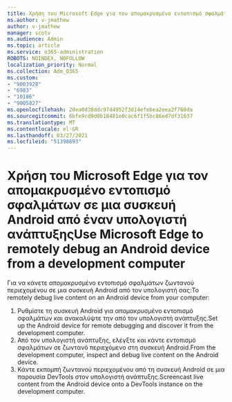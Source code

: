 ```yaml
---
title: Χρήση του Microsoft Edge για τον απομακρυσμένο εντοπισμό σφαλμάτων σε μια συσκευή Android από έναν υπολογιστή ανάπτυξης
ms.author: v-jmathew
author: v-jmathew
manager: scotv
ms.audience: Admin
ms.topic: article
ms.service: o365-administration
ROBOTS: NOINDEX, NOFOLLOW
localization_priority: Normal
ms.collection: Adm_O365
ms.custom:
- "9003928"
- "6983"
- "10186"
- "9005827"
ms.openlocfilehash: 2dea0d38ddc97d4952f3d14efebea2eea2f760da
ms.sourcegitcommit: 6bfe9cd9d0b18481e0cac6f1f5bc86ed7df31037
ms.translationtype: MT
ms.contentlocale: el-GR
ms.lasthandoff: 03/27/2021
ms.locfileid: "51398693"
---
```

# <a name="use-microsoft-edge-to-remotely-debug-an-android-device-from-a-development-computer"></a><span data-ttu-id="936ca-102">Χρήση του Microsoft Edge για τον απομακρυσμένο εντοπισμό σφαλμάτων σε μια συσκευή Android από έναν υπολογιστή ανάπτυξης</span><span class="sxs-lookup"><span data-stu-id="936ca-102">Use Microsoft Edge to remotely debug an Android device from a development computer</span></span>

<span data-ttu-id="936ca-103">Για να κάνετε απομακρυσμένο εντοπισμό σφαλμάτων ζωντανού περιεχομένου σε μια συσκευή Android από τον υπολογιστή σας:</span><span class="sxs-lookup"><span data-stu-id="936ca-103">To remotely debug live content on an Android device from your computer:</span></span>

1. <span data-ttu-id="936ca-104">Ρυθμίστε τη συσκευή Android για απομακρυσμένο εντοπισμό σφαλμάτων και ανακαλύψτε την από τον υπολογιστή ανάπτυξης.</span><span class="sxs-lookup"><span data-stu-id="936ca-104">Set up the Android device for remote debugging and discover it from the development computer.</span></span>
2. <span data-ttu-id="936ca-105">Από τον υπολογιστή ανάπτυξης, ελέγξτε και κάντε εντοπισμό σφαλμάτων σε ζωντανό περιεχόμενο στη συσκευή Android.</span><span class="sxs-lookup"><span data-stu-id="936ca-105">From the development computer, inspect and debug live content on the Android device.</span></span>
3. <span data-ttu-id="936ca-106">Κάντε εκπομπή ζωντανού περιεχομένου από τη συσκευή Android σε μια παρουσία DevTools στον υπολογιστή ανάπτυξης.</span><span class="sxs-lookup"><span data-stu-id="936ca-106">Screencast live content from the Android device onto a DevTools instance on the development computer.</span></span>
